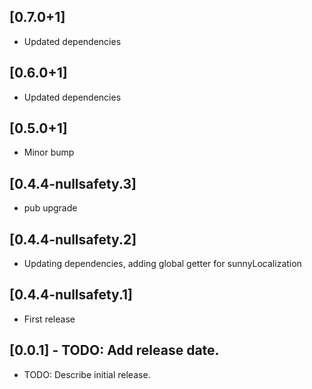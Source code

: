 ## [0.7.0+1]
 * Updated dependencies

## [0.6.0+1]
 * Updated dependencies

## [0.5.0+1]
 * Minor bump

## [0.4.4-nullsafety.3]
 * pub upgrade

## [0.4.4-nullsafety.2]
 * Updating dependencies, adding global getter for sunnyLocalization

## [0.4.4-nullsafety.1]
 * First release

## [0.0.1] - TODO: Add release date.

* TODO: Describe initial release.
